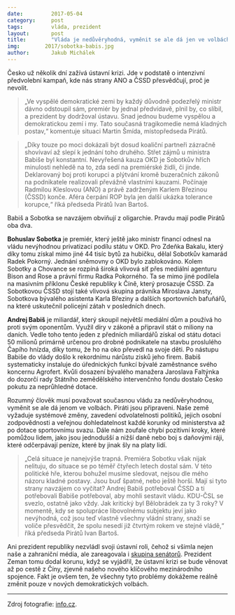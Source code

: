 ```yaml
---
date:         2017-05-04
category:     post
tags:         vláda, prezident
layout:       post
title:        "Vláda je nedůvěryhodná, vyměnit se ale dá jen ve volbách. Piráti jsou připraveni" 
img:        2017/sobotka-babis.jpg
author:       Jakub Michálek
---
```


Česko už několik dní zažívá ústavní krizi. Jde v podstatě o intenzivní předvolební kampaň, kde nás strany ANO a ČSSD přesvědčují, proč je nevolit. 

> „Ve vyspělé demokratické zemi by každý důvodně podezřelý ministr dávno odstoupil sám, premiér by jednal předvídavě, plnil by, co slíbil, a prezident by dodržoval ústavu. Snad jednou budeme vyspělou a demokratickou zemí i my. Tato současná tragikomedie nemá kladných postav,“ komentuje situaci Martin Šmída, místopředseda Pirátů.

> „Díky touze po moci dokázali být dosud koaliční partneři zázračně shovívaví až slepí k jednání toho druhého. Střet zájmů u ministra Babiše byl konstantní. Nevyřešená kauza OKD je Sobotkův hřích minulosti nehledě na to, zda sedí na premiérské židli, či jinde. Deklarovaný boj proti korupci a plýtvání kromě buzeračních zákonů na podnikatele realizovali převážně vlastními kauzami. Počínaje Radmilou Kleslovou (ANO) a právě zadrženým Karlem Březinou (ČSSD) konče. Aféra čerpání ROP byla jen další ukázka tolerance korupce,“ říká předseda Pirátů Ivan Bartoš. 

Babiš a Sobotka se navzájem obviňují z oligarchie. Pravdu mají podle Pirátů oba dva.

**Bohuslav Sobotka** je premiér, který ještě jako ministr financí odnesl na vládu nevýhodnou privatizaci podílu státu v OKD. Pro Zdeňka Bakalu, který díky tomu získal mimo jiné 44 tisíc bytů za hubičku, dělal Sobotkův kamarád Radek Pokorný. Jednání sněmovny o OKD bylo zablokováno. Kolem Sobotky a Chovance se rozpíná široká vlivová síť přes mediální agenturu Bison and Rose a právní firmu Radka Pokorného. Ta se mimo jiné podílela na masivním příklonu České republiky k Číně, který prosazuje ČSSD. Za Sobotkovou ČSSD stojí také vlivová skupina právníka Miroslava Jansty, Sobotkova bývalého asistenta Karla Březiny a dalších sportovních bafuňářů, na které uskutečnil policejní zátah v posledních dnech.
 
**Andrej Babiš** je miliardář, který skoupil největší mediální dům a používá ho proti svým oponentům. Využil díry v zákoně a připravil stát o miliony na daních. Vedle toho tento jeden z předních miliardářů získal od státu dotaci 50 milionů primárně určenou pro drobné podnikatele na stavbu proslulého Čapího hnízda, díky tomu, že ho na oko převedl na svoje děti. Po nástupu Babiše do vlády došlo k rekordnímu nárůstu zisků jeho firem. Babiš systematicky instaluje do úřednických funkcí bývalé zaměstnance svého koncernu Agrofert. Kvůli dosazení bývalého manažera Jaroslava Faltýnka do dozorčí rady  Státního zemědělského intervenčnho fondu dostalo Česko pokutu za neprůhledné dotace. 

Rozumný člověk musí považovat současnou vládu za nedůvěryhodnou, vyměnit se ale dá jenom ve volbách. Piráti jsou připraveni. Naše země vyžaduje systémové změny, zavedení odvolatelnosti politiků, jejich osobní zodpovědnosti a veřejnou dohledatelnost každé korunky od ministerstva až po dotace sportovnímu svazu. Dále nám zoufale chybí pozitivní kroky, které pomůžou lidem, jako jsou jednodušší a nižší daně nebo boj s daňovými ráji, které odčerpávají peníze, které by jinak šly na platy lidí. 

> „Celá situace je nanejvýše trapná. Premiéra Sobotku však nijak nelituju, do situace se po téměř čtyřech letech dostal sám. V této politické hře, kterou bohužel musíme sledovat, nejsou dle mého názoru kladné postavy. Jsou buď špatné, nebo ještě horší. Mají si tyto strany navzájem co vyčítat? Andrej Babiš potřeboval ČSSD a ti potřebovali Babiše potřeboval, aby mohli sestavit vládu. KDU-ČSL se svezlo, ostatně jako vždy. Jak kritický byl Bělobrádek za ty 3 roky? V momentě, kdy se spolupráce libovolnému subjektu jeví jako nevýhodná, což jsou teď vlastně všechny vládní strany, snaží se voliče přesvědčit, že spolu nesedí již čtvrtým rokem ve stejné vládě,“ říká předseda Pirátů Ivan Bartoš. 

Ani prezident republiky nezvládl svoji ústavní roli, čehož si všimla nejen naše a zahraniční média, ale zareagovala i [skupina senátorů](
http://www.senat.cz/zpravodajstvi/zprava.php?ke_dni=5.5.2017&O=11&id=2273&from=M). Prezident Zeman tomu dodal korunu, když se vyjádřil, že ústavní krizi se bude věnovat až po cestě z Číny, zjevně našeho nového klíčového mezinárodního spojence. Fakt je ovšem ten, že všechny tyto problémy dokážeme reálně změnit pouze v nových demokratických volbách.

----

Zdroj fotografie: [info.cz](http://www.info.cz).

